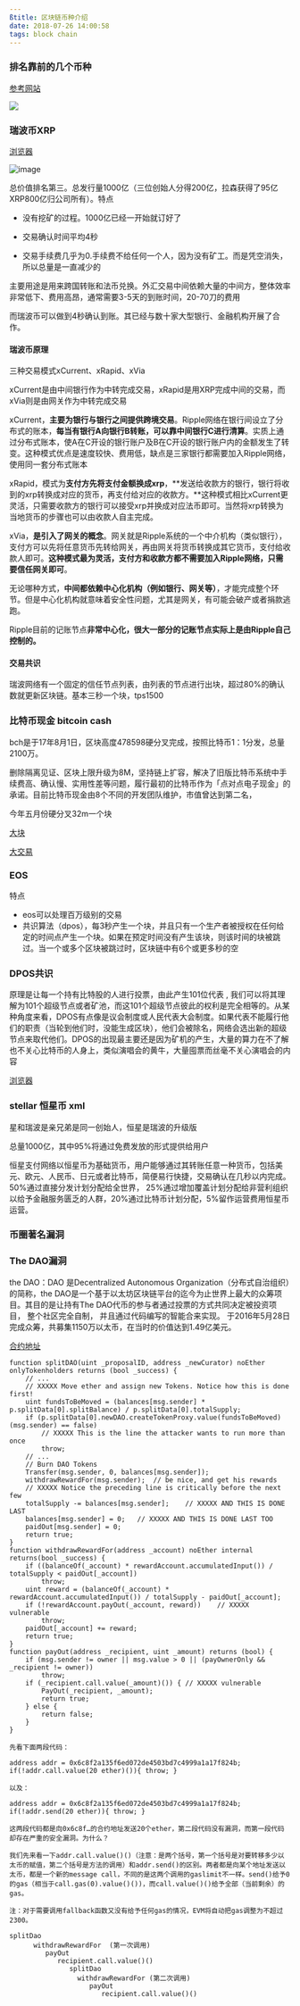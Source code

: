 ```yaml
---
ßtitle: 区块链币种介绍
date: 2018-07-26 14:00:58
tags: block chain
---
```




### 排名靠前的几个币种

[参考网站](https://coinmarketcap.com/)

![](http://wx3.sinaimg.cn/large/c1b251b3gy1ftlvvdvkzlj20wc0hb0w1.jpg)

### 瑞波币XRP

[浏览器](https://xrpcharts.ripple.com)

![image](http://wx4.sinaimg.cn/large/c1b251b3gy1ftnmc49osbj21wk0zmnb3.jpg)

总价值排名第三。总发行量1000亿（三位创始人分得200亿，拉森获得了95亿XRP800亿归公司所有）。特点

+ 没有挖矿的过程。1000亿已经一开始就订好了

+ 交易确认时间平均4秒

+ 交易手续费几乎为0.手续费不给任何一个人，因为没有矿工。而是凭空消失，所以总量是一直减少的

  

主要用途是用来跨国转账和法币兑换。外汇交易中间依赖大量的中间方，整体效率非常低下、费用高昂，通常需要3-5天的到账时间，20-70刀的费用

而瑞波币可以做到4秒确认到账。其已经与数十家大型银行、金融机构开展了合作。

#### 瑞波币原理

三种交易模式xCurrent、xRapid、xVia

xCurrent是由中间银行作为中转完成交易，xRapid是用XRP完成中间的交易，而xVia则是由网关作为中转完成交易

xCurrent，**主要为银行与银行之间提供跨境交易**。Ripple网络在银行间设立了分布式的账本，**每当有银行A向银行B转账，可以靠中间银行C进行清算**。实质上通过分布式账本，使A在C开设的银行账户及B在C开设的银行账户内的金额发生了转变。这种模式优点是速度较快、费用低，缺点是三家银行都需要加入Ripple网络，使用同一套分布式账本

xRapid，模式为**支付方先将支付金额换成xrp**，**发送给收款方的银行，银行将收到的xrp转换成对应的货币，再支付给对应的收款方。**这种模式相比xCurrent更灵活，只需要收款方的银行可以接受xrp并换成对应法币即可。当然将xrp转换为当地货币的步骤也可以由收款人自主完成。

 xVia，**是引入了网关的概念**。网关就是Ripple系统的一个中介机构（类似银行），支付方可以先将任意货币先转给网关，再由网关将货币转换成其它货币，支付给收款人即可。**这种模式最为灵活，支付方和收款方都不需要加入Ripple网络，只需要信任网关即可**。

无论哪种方式，**中间都依赖中心化机构（例如银行、网关等）**，才能完成整个环节。但是中心化机构就意味着安全性问题，尤其是网关，有可能会破产或者捐款逃跑。

Ripple目前的记账节点**非常中心化，很大一部分的记账节点实际上是由Ripple自己控制的。**

#### 交易共识

瑞波网络有一个固定的信任节点列表，由列表的节点进行出块，超过80%的确认数就更新区块链。基本三秒一个块，tps1500



 

### 比特币现金 bitcoin cash

bch是于17年8月1日，区块高度478598硬分叉完成，按照比特币1：1分发，总量2100万。

删除隔离见证、区块上限升级为8M，坚持链上扩容，解决了旧版比特币系统中手续费高、确认慢、实用性差等问题，履行最初的比特币作为「点对点电子现金」的承诺。目前比特币现金由8个不同的开发团队维护，市值曾达到第二名，

今年五月份硬分叉32m一个块

[大块](https://bch.btc.com/000000000000000004c3c65db9dfd6dc0c41fed106bd3de48c941f473276c488)

[大交易](https://bch.btc.com/57b82b84af76b5d8122c22ee7ef9ab8b452165af686cf624ba530a909fa60981)

 ### EOS

特点

+ eos可以处理百万级别的交易
+ 共识算法（dpos），每3秒产生一个块，并且只有一个生产者被授权在任何给定的时间点产生一个块。如果在预定时间没有产生该块，则该时间的块被跳过。当一个或多个区块被跳过时，区块链中有6个或更多秒的空

### DPOS共识

原理是让每一个持有比特股的人进行投票，由此产生101位代表 , 我们可以将其理解为101个超级节点或者矿池，而这101个超级节点彼此的权利是完全相等的。从某种角度来看，DPOS有点像是议会制度或人民代表大会制度。如果代表不能履行他们的职责（当轮到他们时，没能生成区块），他们会被除名，网络会选出新的超级节点来取代他们。DPOS的出现最主要还是因为矿机的产生，大量的算力在不了解也不关心比特币的人身上，类似演唱会的黄牛，大量囤票而丝毫不关心演唱会的内容

[浏览器](https://eostracker.io/)

 

### stellar 恒星币 xml

星和瑞波是亲兄弟是同一创始人，恒星是瑞波的升级版

总量1000亿，其中95%将通过免费发放的形式提供给用户

恒星支付网络以恒星币为基础货币，用户能够通过其转账任意一种货币，包括美元、欧元、人民币、日元或者比特币，简便易行快捷，交易确认在几秒以内完成。50%通过直接分发计划分配给全世界， 25%通过增加覆盖计划分配给非营利组织以给予金融服务匮乏的人群，20%通过比特币计划分配，5%留作运营费用恒星币运营。

 

 

 ### 币圈著名漏洞

### The DAO漏洞



 the DAO：DAO 是Decentralized Autonomous Organization（分布式自治组织）的简称，the DAO是一个基于以太坊区块链平台的迄今为止世界上最大的众筹项目。其目的是让持有The DAO代币的参与者通过投票的方式共同决定被投资项目， 整个社区完全自制， 并且通过代码编写的智能合来实现。 于2016年5月28日完成众筹，共募集1150万以太币，在当时的价值达到1.49亿美元。

[合约地址](https://gitee.com/xugy/DAO-1.0.1/blob/master/DAO.sol)

```
function splitDAO(uint _proposalID, address _newCurator) noEther onlyTokenholders returns (bool _success) {
    // ...
    // XXXXX Move ether and assign new Tokens. Notice how this is done first!
    uint fundsToBeMoved = (balances[msg.sender] * p.splitData[0].splitBalance) / p.splitData[0].totalSupply;
    if (p.splitData[0].newDAO.createTokenProxy.value(fundsToBeMoved)(msg.sender) == false)
        // XXXXX This is the line the attacker wants to run more than once
        throw;
    // ...
    // Burn DAO Tokens
    Transfer(msg.sender, 0, balances[msg.sender]);
    withdrawRewardFor(msg.sender);  // be nice, and get his rewards
    // XXXXX Notice the preceding line is critically before the next few
    totalSupply -= balances[msg.sender];    // XXXXX AND THIS IS DONE LAST
    balances[msg.sender] = 0;   // XXXXX AND THIS IS DONE LAST TOO
    paidOut[msg.sender] = 0;
    return true;
}
function withdrawRewardFor(address _account) noEther internal returns(bool _success) {
    if ((balanceOf(_account) * rewardAccount.accumulatedInput()) / totalSupply < paidOut[_account])
        throw;
    uint reward = (balanceOf(_account) * rewardAccount.accumulatedInput()) / totalSupply - paidOut[_account];
    if (!rewardAccount.payOut(_account, reward))    // XXXXX vulnerable
        throw;
    paidOut[_account] += reward;
    return true;
}
function payOut(address _recipient, uint _amount) returns (bool) {
    if (msg.sender != owner || msg.value > 0 || (payOwnerOnly && _recipient != owner))
        throw;
    if (_recipient.call.value(_amount)()) { // XXXXX vulnerable
        PayOut(_recipient, _amount);
        return true;
    } else {
        return false;
    }
}

```



```
先看下面两段代码：

address addr = 0x6c8f2a135f6ed072de4503bd7c4999a1a17f824b; if(!addr.call.value(20 ether)()){ throw; }

以及：

address addr = 0x6c8f2a135f6ed072de4503bd7c4999a1a17f824b; if(!addr.send(20 ether)){ throw; }

这两段代码都是向0x6c8f…的合约地址发送20个ether，第二段代码没有漏洞，而第一段代码却存在严重的安全漏洞。为什么？

我们先来看一下addr.call.value()()（注意：是两个括号，第一个括号是对要转移多少以太币的赋值，第二个括号是方法的调用）和addr.send()的区别。两者都是向某个地址发送以太币，都是一个新的message call，不同的是这两个调用的gaslimit不一样。send()给予0的gas（相当于call.gas(0).value()())，而call.value()()给予全部（当前剩余）的gas。

注：对于需要调用fallback函数又没有给予任何gas的情况，EVM将自动把gas调整为不超过2300。
```

```
splitDao
      withdrawRewardFor  (第一次调用)
         payOut           
            recipient.call.value()()
               splitDao
                 withdrawRewardFor (第二次调用)
                    payOut
                       recipient.call.value()()
```









